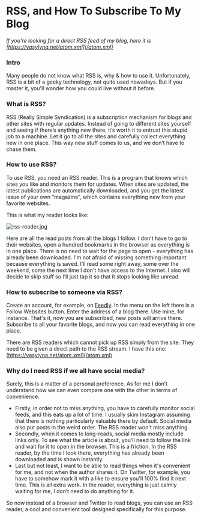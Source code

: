 # RSS, and How To Subscribe To My Blog

*If you're looking for a direct RSS feed of my blog, here it is 
[https://vasylyna.net/atom.xml](/atom.xml)*

### Intro

Many people do not know what RSS is, why & how to use it. Unfortunately, RSS is a bit of a geeky technology, not quite used nowadays. But if you master it, you'll wonder how you could live without it before.

### What is RSS? 

RSS (Really Simple Syndication) is a subscription mechanism for blogs and other sites with regular updates. Instead of going to different sites yourself and seeing if there’s anything new there, it’s worth it to entrust this stupid job to a machine. Let it go to all the sites and carefully collect everything new in one place. This way new stuff comes to us, and we don’t have to chase them.

### How to use RSS?

To use RSS, you need an RSS reader. This is a program that knows which sites you like and monitors them for updates. When sites are updated, the latest publications are automatically downloaded, and you get the latest issue of your own “magazine”, which contains everything new from your favorite websites.

This is what my reader looks like:

![rss-reader.jpg](feedly.jpeg)

Here are all the read posts from all the blogs I follow. I don’t have to go to their websites, open a hundred bookmarks in the browser as everything is in one place. There is no need to wait for the page to open - everything has already been downloaded. I'm not afraid of missing something important because everything is saved. I’ll read some right away, some over the weekend, some the next time I don't have access to the Internet. I also will decide to skip stuff so I’ll just tap it so that it stops looking like unread.

### How to subscribe to someone via RSS? 

Create an account, for example, on [Feedly](https://feedly.com/). In the menu on the left there is a Follow Websites button. Enter the address of a blog there. Use mine, for instance. That's it, now you are subscribed, new posts will arrive there. Subscribe to all your favorite blogs, and now you can read everything in one place.

There are RSS readers which cannot pick up RSS simply from the site. They need to be given a direct path to the RSS stream. I have this one: 
[https://vasylyna.net/atom.xml](/atom.xml)

###  Why do I need RSS if we all have social media?
Surely, this is a matter of a personal preference. As for me I don’t understand how we can even compare one with the other in terms of convenience.

- Firstly, in order not to miss anything, you have to carefully monitor social feeds, and this eats up a lot of time. I usually skim Instagram assuming that there is nothing particularly valuable there by default. Social media also put posts in the weird order. The RSS reader won't miss anything.
- Secondly, when it comes to long-reads, social media mostly include links only. To see what the article is about, you'll need to follow the link and wait for it to open in the browser. This is a friction. In the RSS reader, by the time I look there, everything has already been downloaded and is shown instantly.
- Last but not least, I want to be able to read things when it's convenient for me, and not when the author shares it. On Twitter, for example, you have to somehow mark it with a like to ensure you'll 100% find it next time. This is all extra work. In the reader, everything is just calmly waiting for me, I don’t need to do anything for it.

So now instead of a browser and Twitter to read blogs, you can use an RSS reader, a cool and convenient tool designed specifically for this purpose.
